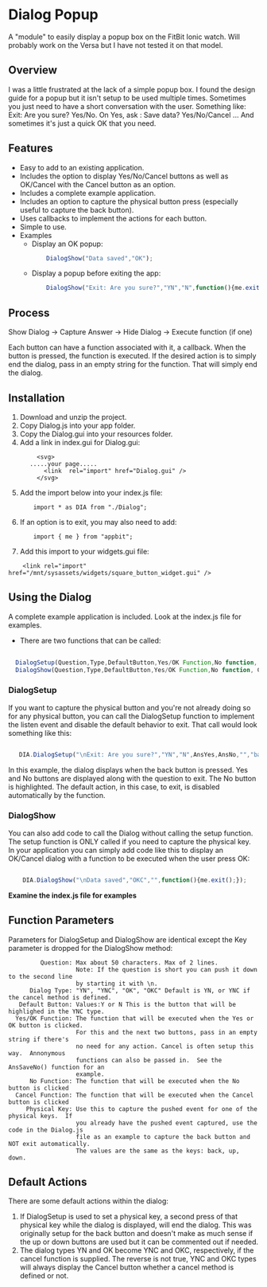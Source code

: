 # Dialog Popup

A "module" to easily display a popup box on the FitBit Ionic watch.  Will probably work on the Versa but I have not tested it on that model.

## Overview

I was a little frustrated at the lack of a simple popup box.  I found the design guide for a popup but it isn't setup to be used multiple times.  Sometimes you just need to have a short conversation with the user.  Something like: Exit:  Are you sure? Yes/No.  On Yes, ask : Save data? Yes/No/Cancel ...   And sometimes it's just a quick OK that you need. 

## Features

- Easy to add to an existing application.
- Includes the option to display Yes/No/Cancel buttons as well as OK/Cancel with the Cancel button as an option.
- Includes a complete example application.
- Includes an option to capture the physical button press (especially useful to capture the back button).
- Uses callbacks to implement the actions for each button.
- Simple to use.
- Examples
  - Display an OK popup: 
	```javascript 
		DialogShow("Data saved","OK"); 
	```
  - Display a popup before exiting the app: 
	```javascript 
		DialogShow("Exit: Are you sure?","YN","N",function(){me.exit();});
	```

## Process
Show Dialog -> Capture Answer -> Hide Dialog -> Execute function (if one)

Each button can have a function associated with it, a callback.  When the button is pressed, the function is executed.  If the desired action is to simply end the dialog, pass in an empty string for the function.  That will simply end the dialog.

## Installation

1. Download and unzip the project.
1. Copy Dialog.js into your app folder.
1. Copy the Dialog.gui into your resources folder.
1. Add a link in index.gui for Dialog.gui:
```    
        <svg>
      .....your page.....
          <link  rel="import" href="Dialog.gui" />
        </svg>
 ```   
5. Add the import below into your index.js file:
```
       import * as DIA from "./Dialog";
```    
6. If an option is to exit, you may also need to add:
```
       import { me } from "appbit";
```    
7. Add this import to your widgets.gui file:
```
    <link rel="import" href="/mnt/sysassets/widgets/square_button_widget.gui" />  
```

## Using the Dialog
A complete example application is included.  Look at the index.js file for examples.

- There are two functions that can be called:
```javascript
  
  DialogSetup(Question,Type,DefaultButton,Yes/OK Function,No function, Cancel Function,Physical Key)
  DialogShow(Question,Type,DefaultButton,Yes/OK Function,No function, Cancel Function)

```
### DialogSetup 
If you want to capture the physical button and you're not already doing so for any physical button, you can call the DialogSetup function to implement the listen event and disable the default behavior to exit.  That call would look something like this:
```javascript

   DIA.DialogSetup("\nExit: Are you sure?","YN","N",AnsYes,AnsNo,"","back");

```
In this example, the dialog displays when the back button is pressed.  Yes and No buttons are displayed along with the question to exit.  The No button is highlighted.  The default action, in this case, to exit, is disabled automatically by the function.  

### DialogShow
You can also add code to call the Dialog without calling the setup function.  The setup function is ONLY called if you need to capture the physical key.  In your application you can simply add code like this to display an OK/Cancel dialog with a function to be executed when the user press OK:
```javascript

	DIA.DialogShow("\nData saved","OKC","",function(){me.exit();});

```

**Examine the index.js file for examples**

## Function Parameters
Parameters for DialogSetup and DialogShow are identical except the Key parameter is dropped for the DialogShow method:
```
         Question: Max about 50 characters. Max of 2 lines. 
                   Note: If the question is short you can push it down to the second line
                   by starting it with \n.
      Dialog Type: "YN", "YNC", "OK", "OKC" Default is YN, or YNC if the cancel method is defined.
   Default Button: Values:Y or N This is the button that will be highlighed in the YNC type.
  Yes/OK Function: The function that will be executed when the Yes or OK button is clicked.
                   For this and the next two buttons, pass in an empty string if there's
                   no need for any action. Cancel is often setup this way.  Annonymous 
                   functions can also be passed in.  See the AnsSaveNo() function for an 
                   example.
      No Function: The function that will be executed when the No button is clicked
  Cancel Function: The function that will be executed when the Cancel button is clicked
     Physical Key: Use this to capture the pushed event for one of the physical keys.  If
                   you already have the pushed event captured, use the code in the Dialog.js
                   file as an example to capture the back button and NOT exit automatically.
                   The values are the same as the keys: back, up, down.

```
## Default Actions
There are some default actions within the dialog:
1. If DialogSetup is used to set a physical key, a second press of that physical key while the dialog is displayed, will end the dialog.  This was originally setup for the back button and doesn't make as much sense if the up or down buttons are used but it can be commented out if needed.
1. The dialog types YN and OK become YNC and OKC, respectively, if the cancel function is supplied.  The reverse is not true, YNC and OKC types will always display the Cancel button whether a cancel method is defined or not.

 
